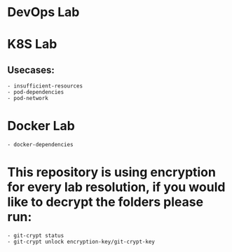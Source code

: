 # DevOps Lab
# K8S Lab 
## Usecases:
    - insufficient-resources
    - pod-dependencies
    - pod-network
# Docker Lab
    - docker-dependencies


# This repository is using encryption for every lab resolution, if you would like to decrypt the folders please run:
    - git-crypt status
    - git-crypt unlock encryption-key/git-crypt-key